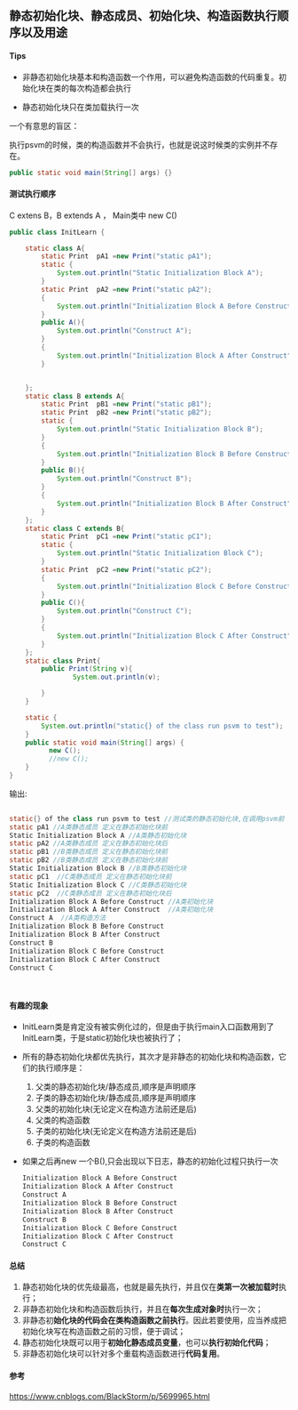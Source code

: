 ##  静态初始化块、静态成员、初始化块、构造函数执行顺序以及用途

#### Tips

- 非静态初始化块基本和构造函数一个作用，可以避免构造函数的代码重复。初始化块在类的每次构造都会执行

- 静态初始化块只在类加载执行一次

一个有意思的盲区：

执行psvm的时候，类的构造函数并不会执行，也就是说这时候类的实例并不存在。

```java
public static void main(String[] args) {}
```



#### 测试执行顺序

C extens B，B extends A ， Main类中 new C()

```java
public class InitLearn {

    static class A{
        static Print  pA1 =new Print("static pA1");
        static {
            System.out.println("Static Initialization Block A");
        }
        static Print  pA2 =new Print("static pA2");
        {
            System.out.println("Initialization Block A Before Construct");
        }
        public A(){
            System.out.println("Construct A");
        }
        {
            System.out.println("Initialization Block A After Construct");
        }


    };
    static class B extends A{
        static Print  pB1 =new Print("static pB1");
        static Print  pB2 =new Print("static pB2");
        static {
            System.out.println("Static Initialization Block B");
        }
        {
            System.out.println("Initialization Block B Before Construct");
        }
        public B(){
            System.out.println("Construct B");
        }
        {
            System.out.println("Initialization Block B After Construct");
        }
    };
    static class C extends B{
        static Print  pC1 =new Print("static pC1");
        static {
            System.out.println("Static Initialization Block C");
        }
        static Print  pC2 =new Print("static pC2");
        {
            System.out.println("Initialization Block C Before Construct");
        }
        public C(){
            System.out.println("Construct C");
        }
        {
            System.out.println("Initialization Block C After Construct");
        }
    };
    static class Print{
        public Print(String v){
                System.out.println(v);

        }
    }

    static {
        System.out.println("static{} of the class run psvm to test");
    }
    public static void main(String[] args) {
          new C();
          //new C();
    }
}
```

输出:

```java
  
static{} of the class run psvm to test //测试类的静态初始化块,在调用psvm前
static pA1 //A类静态成员 定义在静态初始化块前
Static Initialization Block A //A类静态初始化块
static pA2 //A类静态成员 定义在静态初始化块后
static pB1 //B类静态成员 定义在静态初始化块前
static pB2 //B类静态成员 定义在静态初始化块前
Static Initialization Block B //B类静态初始化块
static pC1  //C类静态成员 定义在静态初始化块前
Static Initialization Block C //C类静态初始化块
static pC2  //C类静态成员 定义在静态初始化块后
Initialization Block A Before Construct //A类初始化块
Initialization Block A After Construct  //A类初始化块
Construct A  //A类构造方法
Initialization Block B Before Construct 
Initialization Block B After Construct
Construct B
Initialization Block C Before Construct
Initialization Block C After Construct
Construct C
    
    
```



#### 有趣的现象

- InitLearn类是肯定没有被实例化过的，但是由于执行main入口函数用到了InitLearn类，于是static初始化块也被执行了；

- 所有的静态初始化块都优先执行，其次才是非静态的初始化块和构造函数，它们的执行顺序是：

  1. 父类的静态初始化块/静态成员,顺序是声明顺序
  2. 子类的静态初始化块/静态成员,顺序是声明顺序
  3. 父类的初始化块(无论定义在构造方法前还是后)
  4. 父类的构造函数
  5. 子类的初始化块(无论定义在构造方法前还是后)
  6. 子类的构造函数

- 如果之后再new 一个B(),只会出现以下日志，静态的初始化过程只执行一次

  ```java
  Initialization Block A Before Construct
  Initialization Block A After Construct
  Construct A
  Initialization Block B Before Construct
  Initialization Block B After Construct
  Construct B
  Initialization Block C Before Construct
  Initialization Block C After Construct
  Construct C
  ```



#### 总结

1. 静态初始化块的优先级最高，也就是最先执行，并且仅在**类第一次被加载时**执行；
2. 非静态初始化块和构造函数后执行，并且在**每次生成对象时**执行一次；
3. 非静态初**始化块的代码会在类构造函数之前执行**。因此若要使用，应当养成把初始化块写在构造函数之前的习惯，便于调试；
4. 静态初始化块既可以用于**初始化静态成员变量**，也可以**执行初始化代码**；
5. 非静态初始化块可以针对多个重载构造函数进行**代码复用**。

#### 参考

<https://www.cnblogs.com/BlackStorm/p/5699965.html>